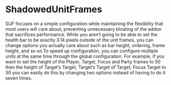 # ShadowedUnitFrames

SUF focuses on a simple configuration while maintaining the flexibility that most users will care about, preventing unnecessary bloating of the addon that sacrifices performance. While you aren’t going to be able to set the health bar to be exactly 3.14 pixels outside of the unit frames, you can change options you actually care about such as bar height, ordering, frame height, and so on.To speed up configuration, you can configure multiple units at the same time through the global configuration. For example, if you want to set the height of the Player, Target, Focus and Party frames to 50 then the height of Target’s Target, Target’s Target of Target, Focus Target to 30 you can easily do this by changing two options instead of having to do it seven times.

